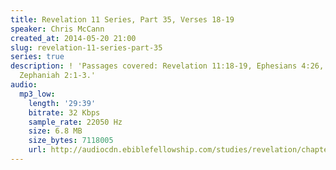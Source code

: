 ```yaml
---
title: Revelation 11 Series, Part 35, Verses 18-19
speaker: Chris McCann
created_at: 2014-05-20 21:00
slug: revelation-11-series-part-35
series: true
description: ! 'Passages covered: Revelation 11:18-19, Ephesians 4:26, Matthew 3:7,
  Zephaniah 2:1-3.'
audio:
  mp3_low:
    length: '29:39'
    bitrate: 32 Kbps
    sample_rate: 22050 Hz
    size: 6.8 MB
    size_bytes: 7118005
    url: http://audiocdn.ebiblefellowship.com/studies/revelation/chapter-11/2014.05.20_McCann_-_Revelation_11_Series_Part_35.mp3
---
```

